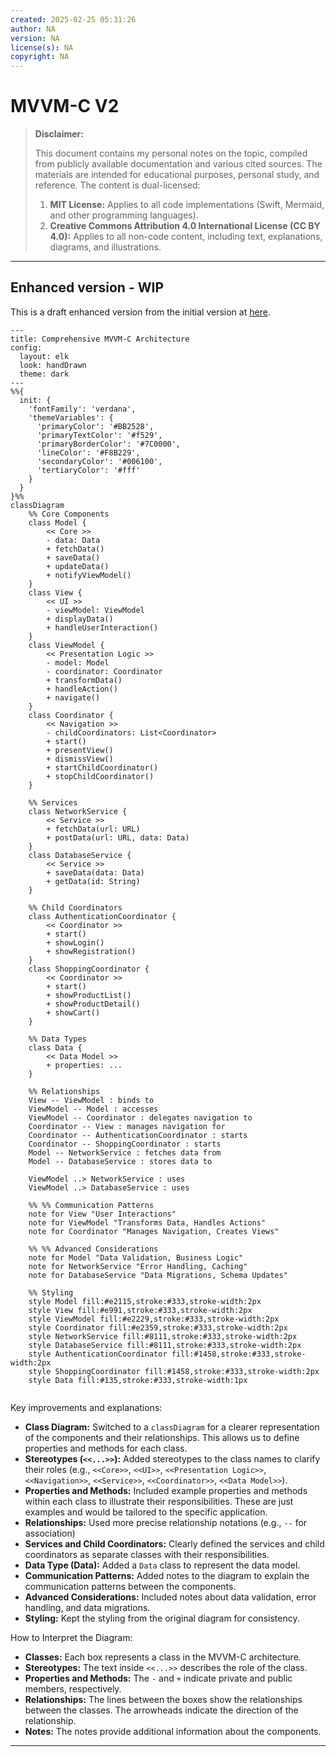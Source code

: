 ```yaml
---
created: 2025-02-25 05:31:26
author: NA
version: NA
license(s): NA
copyright: NA
---
```




# MVVM-C V2
> **Disclaimer:**
>
> This document contains my personal notes on the topic,
> compiled from publicly available documentation and various cited sources.
> The materials are intended for educational purposes, personal study, and reference.
> The content is dual-licensed:
> 1. **MIT License:** Applies to all code implementations (Swift, Mermaid, and other programming languages).
> 2. **Creative Commons Attribution 4.0 International License (CC BY 4.0):** Applies to all non-code content, including text, explanations, diagrams, and illustrations.
---

## Enhanced version - WIP

This is a draft enhanced version from the initial version at [here](./MVVM-C_V1.md).



```mermaid
---
title: Comprehensive MVVM-C Architecture
config:
  layout: elk
  look: handDrawn
  theme: dark
---
%%{
  init: {
    'fontFamily': 'verdana',
    'themeVariables': {
      'primaryColor': '#BB2528',
      'primaryTextColor': '#f529',
      'primaryBorderColor': '#7C0000',
      'lineColor': '#F8B229',
      'secondaryColor': '#006100',
      'tertiaryColor': '#fff'
    }
  }
}%%
classDiagram
    %% Core Components
    class Model {
        << Core >>
        - data: Data
        + fetchData()
        + saveData()
        + updateData()
        + notifyViewModel()
    }
    class View {
        << UI >>
        - viewModel: ViewModel
        + displayData()
        + handleUserInteraction()
    }
    class ViewModel {
        << Presentation Logic >>
        - model: Model
        - coordinator: Coordinator
        + transformData()
        + handleAction()
        + navigate()
    }
    class Coordinator {
        << Navigation >>
        - childCoordinators: List<Coordinator>
        + start()
        + presentView()
        + dismissView()
        + startChildCoordinator()
        + stopChildCoordinator()
    }

    %% Services
    class NetworkService {
        << Service >>
        + fetchData(url: URL)
        + postData(url: URL, data: Data)
    }
    class DatabaseService {
        << Service >>
        + saveData(data: Data)
        + getData(id: String)
    }

    %% Child Coordinators
    class AuthenticationCoordinator {
        << Coordinator >>
        + start()
        + showLogin()
        + showRegistration()
    }
    class ShoppingCoordinator {
        << Coordinator >>
        + start()
        + showProductList()
        + showProductDetail()
        + showCart()
    }

    %% Data Types
    class Data {
        << Data Model >>
        + properties: ...
    }

    %% Relationships
    View -- ViewModel : binds to
    ViewModel -- Model : accesses
    ViewModel -- Coordinator : delegates navigation to
    Coordinator -- View : manages navigation for
    Coordinator -- AuthenticationCoordinator : starts
    Coordinator -- ShoppingCoordinator : starts
    Model -- NetworkService : fetches data from
    Model -- DatabaseService : stores data to

    ViewModel ..> NetworkService : uses
    ViewModel ..> DatabaseService : uses

    %% %% Communication Patterns
    note for View "User Interactions"
    note for ViewModel "Transforms Data, Handles Actions"
    note for Coordinator "Manages Navigation, Creates Views"

    %% %% Advanced Considerations
    note for Model "Data Validation, Business Logic"
    note for NetworkService "Error Handling, Caching"
    note for DatabaseService "Data Migrations, Schema Updates"

    %% Styling
    style Model fill:#e2115,stroke:#333,stroke-width:2px
    style View fill:#e991,stroke:#333,stroke-width:2px
    style ViewModel fill:#e2229,stroke:#333,stroke-width:2px
    style Coordinator fill:#e2359,stroke:#333,stroke-width:2px
    style NetworkService fill:#8111,stroke:#333,stroke-width:2px
    style DatabaseService fill:#8111,stroke:#333,stroke-width:2px
    style AuthenticationCoordinator fill:#1458,stroke:#333,stroke-width:2px
    style ShoppingCoordinator fill:#1458,stroke:#333,stroke-width:2px
    style Data fill:#135,stroke:#333,stroke-width:1px
    
```

Key improvements and explanations:

*   **Class Diagram:**  Switched to a `classDiagram` for a clearer representation of the components and their relationships.  This allows us to define properties and methods for each class.
*   **Stereotypes (`<<...>>`):** Added stereotypes to the class names to clarify their roles (e.g., `<<Core>>`, `<<UI>>`, `<<Presentation Logic>>`, `<<Navigation>>`, `<<Service>>`, `<<Coordinator>>`, `<<Data Model>>`).
*   **Properties and Methods:** Included example properties and methods within each class to illustrate their responsibilities.  These are just examples and would be tailored to the specific application.
*   **Relationships:** Used more precise relationship notations (e.g., `--` for association)
*   **Services and Child Coordinators:** Clearly defined the services and child coordinators as separate classes with their responsibilities.
*   **Data Type (Data):**  Added a `Data` class to represent the data model.
*   **Communication Patterns:**  Added notes to the diagram to explain the communication patterns between the components.
*   **Advanced Considerations:**  Included notes about data validation, error handling, and data migrations.
*   **Styling:** Kept the styling from the original diagram for consistency.

How to Interpret the Diagram:

*   **Classes:** Each box represents a class in the MVVM-C architecture.
*   **Stereotypes:** The text inside `<<...>>` describes the role of the class.
*   **Properties and Methods:** The `-` and `+` indicate private and public members, respectively.
*   **Relationships:** The lines between the boxes show the relationships between the classes.  The arrowheads indicate the direction of the relationship.
*   **Notes:** The notes provide additional information about the components.


---
